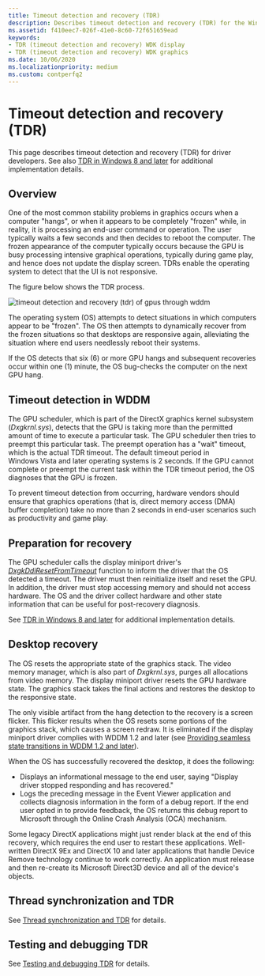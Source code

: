 ```yaml
---
title: Timeout detection and recovery (TDR)
description: Describes timeout detection and recovery (TDR) for the Windows Display Driver Model (WDDM)
ms.assetid: f410eec7-026f-41e0-8c60-72f651659ead
keywords:
- TDR (timeout detection and recovery) WDK display
- TDR (timeout detection and recovery) WDK graphics
ms.date: 10/06/2020
ms.localizationpriority: medium
ms.custom: contperfq2
---
```


# Timeout detection and recovery (TDR)

This page describes timeout detection and recovery (TDR) for driver developers. See also [TDR in Windows 8 and later](tdr-changes-in-windows-8.md) for additional implementation details.

## Overview

One of the most common stability problems in graphics occurs when a computer "hangs", or when it appears to be completely "frozen" while, in reality, it is processing an end-user command or operation. The user typically waits a few seconds and then decides to reboot the computer. The frozen appearance of the computer typically occurs because the GPU is busy processing intensive graphical operations, typically during game play, and hence does not update the display screen. TDRs enable the operating system to detect that the UI is not responsive.

The figure below shows the TDR process.

![timeout detection and recovery (tdr) of gpus through wddm](images/timeoutdetectionrecoverygpusthroughwddm.jpg)

The operating system (OS) attempts to detect situations in which computers appear to be "frozen". The OS then attempts to dynamically recover from the frozen situations so that desktops are responsive again, alleviating the situation where end users needlessly reboot their systems.

If the OS detects that six (6) or more GPU hangs and subsequent recoveries occur within one (1) minute, the OS bug-checks the computer on the next GPU hang.

## Timeout detection in WDDM

The GPU scheduler, which is part of the DirectX graphics kernel subsystem (*Dxgkrnl.sys*), detects that the GPU is taking more than the permitted amount of time to execute a particular task. The GPU scheduler then tries to preempt this particular task. The preempt operation has a "wait" timeout, which is the actual TDR timeout. The default timeout period in Windows Vista and later operating systems is 2 seconds. If the GPU cannot complete or preempt the current task within the TDR timeout period, the OS diagnoses that the GPU is frozen.

To prevent timeout detection from occurring, hardware vendors should ensure that graphics operations (that is, direct memory access (DMA) buffer completion) take no more than 2 seconds in end-user scenarios such as productivity and game play.

## Preparation for recovery

The GPU scheduler calls the display miniport driver's [*DxgkDdiResetFromTimeout*](/windows-hardware/drivers/ddi/d3dkmddi/nc-d3dkmddi-dxgkddi_resetfromtimeout) function to inform the driver that the OS detected a timeout. The driver must then reinitialize itself and reset the GPU. In addition, the driver must stop accessing memory and should not access hardware. The OS and the driver collect hardware and other state information that can be useful for post-recovery diagnosis.

See [TDR in Windows 8 and later](tdr-changes-in-windows-8.md) for additional implementation details.

## Desktop recovery

The OS resets the appropriate state of the graphics stack. The video memory manager, which is also part of *Dxgkrnl.sys*, purges all allocations from video memory. The display miniport driver resets the GPU hardware state. The graphics stack takes the final actions and restores the desktop to the responsive state.

The only visible artifact from the hang detection to the recovery is a screen flicker. This flicker results when the OS resets some portions of the graphics stack, which causes a screen redraw. It is eliminated if the display miniport driver complies with WDDM 1.2 and later (see [Providing seamless state transitions in WDDM 1.2 and later](seamless-state-transitions-in-wddm-1-2-and-later.md)).

When the OS has successfully recovered the desktop, it does the following:

* Displays an informational message to the end user, saying "Display driver stopped responding and has recovered."
* Logs the preceding message in the Event Viewer application and collects diagnosis information in the form of a debug report. If the end user opted in to provide feedback, the OS returns this debug report to Microsoft through the Online Crash Analysis (OCA) mechanism.

Some legacy DirectX applications might just render black at the end of this recovery, which requires the end user to restart these applications. Well-written DirectX 9Ex and DirectX 10 and later applications that handle Device Remove technology continue to work correctly. An application must release and then re-create its Microsoft Direct3D device and all of the device's objects.

## Thread synchronization and TDR

See [Thread synchronization and TDR](thread-synchronization-and-tdr.md) for details.

## Testing and debugging TDR

See [Testing and debugging TDR](tdr-registry-keys.md) for details.
